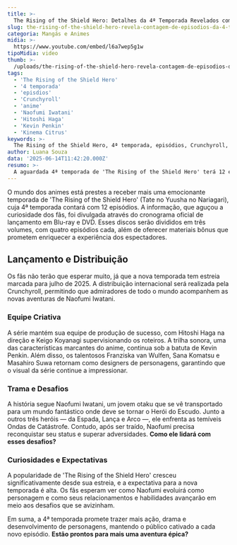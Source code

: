 ```yaml
---
title: >-
  The Rising of the Shield Hero: Detalhes da 4ª Temporada Revelados com Contagem de Episódios
slug: the-rising-of-the-shield-hero-revela-contagem-de-episodios-da-4-temporada
categoria: Mangás e Animes
midia: >-
  https://www.youtube.com/embed/l6a7wep5g1w
tipoMidia: video
thumb: >-
  /uploads/the-rising-of-the-shield-hero-revela-contagem-de-episodios-da-4-temporada-preview.jpg
tags:
  - 'The Rising of the Shield Hero'
  - '4 temporada'
  - 'episdios'
  - 'Crunchyroll'
  - 'anime'
  - 'Naofumi Iwatani'
  - 'Hitoshi Haga'
  - 'Kevin Penkin'
  - 'Kinema Citrus'
keywords: >-
  The Rising of the Shield Hero, 4ª temporada, episódios, Crunchyroll, anime, Naofumi Iwatani, Hitoshi Haga, Kevin Penkin, Kinema Citrus
author: Luana Souza
data: '2025-06-14T11:42:20.000Z'
resumo: >-
  A aguardada 4ª temporada de 'The Rising of the Shield Hero' terá 12 episódios, conforme anunciado no cronograma de lançamento em Blu-ray e DVD. A série estreia internacionalmente pela Crunchyroll em julho de 2025.
---
```


O mundo dos animes está prestes a receber mais uma emocionante temporada de 'The Rising of the Shield Hero' (Tate no Yuusha no Nariagari), cuja 4ª temporada contará com 12 episódios. A informação, que aguçou a curiosidade dos fãs, foi divulgada através do cronograma oficial de lançamento em Blu-ray e DVD. Esses discos serão divididos em três volumes, com quatro episódios cada, além de oferecer materiais bônus que prometem enriquecer a experiência dos espectadores.

## Lançamento e Distribuição

Os fãs não terão que esperar muito, já que a nova temporada tem estreia marcada para julho de 2025. A distribuição internacional será realizada pela Crunchyroll, permitindo que admiradores de todo o mundo acompanhem as novas aventuras de Naofumi Iwatani.

### Equipe Criativa

A série mantém sua equipe de produção de sucesso, com Hitoshi Haga na direção e Keigo Koyanagi supervisionando os roteiros. A trilha sonora, uma das características marcantes do anime, continua sob a batuta de Kevin Penkin. Além disso, os talentosos Franziska van Wulfen, Sana Komatsu e Masahiro Suwa retornam como designers de personagens, garantindo que o visual da série continue a impressionar.

### Trama e Desafios

A história segue Naofumi Iwatani, um jovem otaku que se vê transportado para um mundo fantástico onde deve se tornar o Herói do Escudo. Junto a outros três heróis — da Espada, Lança e Arco —, ele enfrenta as temíveis Ondas de Catástrofe. Contudo, após ser traído, Naofumi precisa reconquistar seu status e superar adversidades. **Como ele lidará com esses desafios?**

### Curiosidades e Expectativas

A popularidade de 'The Rising of the Shield Hero' cresceu significativamente desde sua estreia, e a expectativa para a nova temporada é alta. Os fãs esperam ver como Naofumi evoluirá como personagem e como seus relacionamentos e habilidades avançarão em meio aos desafios que se avizinham.

Em suma, a 4ª temporada promete trazer mais ação, drama e desenvolvimento de personagens, mantendo o público cativado a cada novo episódio. **Estão prontos para mais uma aventura épica?**